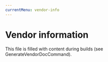 ```yaml
---
currentMenu: vendor-info
---
```

# Vendor information

This file is filled with content during builds (see GenerateVendorDocCommand).
